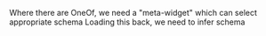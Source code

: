 Where there are OneOf, we need a "meta-widget" which can select appropriate schema
Loading this back, we need to infer schema